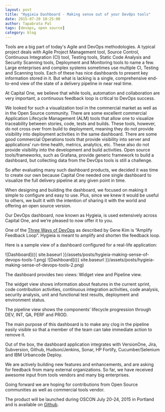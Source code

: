 ```yaml
---
layout: post
title: "Hygieia Dashboard - Making sense out of your DevOps tools"
date: 2015-07-20 10:25:00
author: Tapabrata Pal
tags: [devops, open source]
category: blog
---
```


Tools are a big part of today's Agile and DevOps methodologies. A typical project deals with Agile Project Management tool, Source Control, Continuous Integration (CI) tool, Testing tools, Static Code Analysis and Security Scanning tools, Deployment and Monitoring tools to name a few. Large enterprises and complex systems sometimes use multiple CI, Testing and Scanning tools. Each of these has nice dashboards to present key information stored in it. But what is lacking is a single, comprehensive end-to-end view of the state of a delivery pipeline in near real time. 

<!--more-->

At Capital One, we believe that while tools, automation and collaboration are very important, a continuous feedback loop is critical to DevOps success. 

We looked for such a visualization tool in the commercial market as well as in the Open Source community. There are some excellent commercial Application Lifecycle Management (ALM) tools that allow one to visualize traceability between stories, code, tests and builds. These tools, however, do not cross over from build to deployment, meaning they do not provide visibility into deployment activities in the same dashboard. There are some good commercial Operations tools that provide visibility into server and applications’ run-time health, metrics, analytics, etc. These also do not provide visibility into the development and build activities. Open source tools/frameworks, such as Grafana, provide generic framework to build a dashboard, but collecting data from the DevOps tools is still a challenge.

So after evaluating many such dashboard products, we decided it was time to create our own because Capital One needed one single dashboard to visualize the full delivery pipeline at any given point in time.

When designing and building the dashboard, we focused on making it simple to configure and easy to use. Plus, since we knew it would be useful to others, we built it with the intention of sharing it with the world and offering an open source version.

Our DevOps dashboard, now known as Hygieia, is used extensively across Capital One, and we’re pleased to now offer it to you.

One of the [Three Ways of DevOps](http://itrevolution.com/the-three-ways-principles-underpinning-devops/) as described by Gene Kim is “Amplify Feedback Loop”. Hygieia is meant to amplify and shorten the feedback loop.
 
Here is a sample view of a dashboard configured for a real-life application:

![Dashboard]({{ site.baseurl }}/assets/posts/hygieia-making-sense-of-devops-tools-1.png)
![Dashboard]({{ site.baseurl }}/assets/posts/hygieia-making-sense-of-devops-tools-2.png)

The dashboard provides two views: Widget view and Pipeline view. 

The widget view shows information about features in the current sprint, code contribution activities, continuous integration activities, code analysis, security analysis, unit and functional test results, deployment and environment status. 

The pipeline view shows the components’ lifecycle progression through DEV, INT, QA, PERF and PROD. 

The main purpose of this dashboard is to make any clog in the pipeline easily visible so that a member of the team can take immediate action to remove it.

Out of the box, the dashboard application integrates with VersionOne, Jira, Subversion, Github, Hudson/Jenkins, Sonar, HP Fortify, Cucumber/Selenium and IBM Urbancode Deploy. 

We are actively building new features and enhancements, and are asking for feedback from many external organizations. So far, we have received awesome input from tools vendors and many big enterprises. 

Going forward we are hoping for contributions from Open Source communities as well as commercial tools vendor. 

The product will be launched during OSCON July 20-24, 2015 in Portland and is available on [Github](https://github.com/capitalone/Hygieia).
